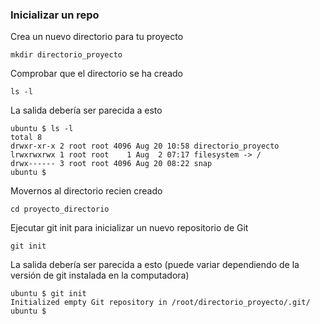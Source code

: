 ### Inicializar un repo

Crea un nuevo directorio para tu proyecto

`mkdir directorio_proyecto`

Comprobar que el directorio se ha creado

`ls -l`

La salida debería ser parecida a esto 

```
ubuntu $ ls -l
total 8
drwxr-xr-x 2 root root 4096 Aug 20 10:58 directorio_proyecto
lrwxrwxrwx 1 root root    1 Aug  2 07:17 filesystem -> /
drwx------ 3 root root 4096 Aug 20 08:22 snap
ubuntu $ 
```


Movernos al directorio recien creado

`cd proyecto_directorio`

Ejecutar git init para inicializar un nuevo repositorio de Git

`git init`

La salida debería ser parecida a esto (puede variar dependiendo de la versión de git instalada en la computadora)

```
ubuntu $ git init
Initialized empty Git repository in /root/directorio_proyecto/.git/
ubuntu $ 
```